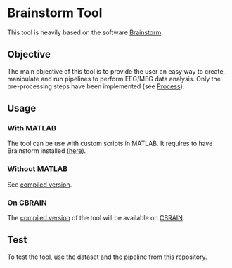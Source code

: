 # Brainstorm Tool
This tool is heavily based on the software [Brainstorm](https://neuroimage.usc.edu/brainstorm/Introduction).

## Objective
The main objective of this tool is to provide the user an easy way to create, manipulate and run pipelines to perform EEG/MEG data analysis. Only the pre-processing steps have been implemented (see [Process](./domain/process/README.md)).

## Usage
### With MATLAB
The tool can be use with custom scripts in MATLAB. It requires to have Brainstorm installed ([here](https://neuroimage.usc.edu/bst/download.php)).

### Without MATLAB
See [compiled version](./compiled_tool/README.md).

### On CBRAIN
The [compiled version](./compiled_tool/README.md) of the tool will be available on [CBRAIN](https://mcin.ca/technology/cbrain/).

## Test
To test the tool, use the dataset and the pipeline from [this](https://github.com/CorentinLabelle/Brainstorm-Tool-Additional-Files) repository.
